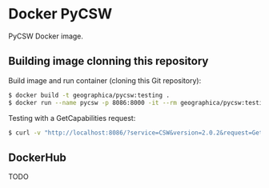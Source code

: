 # Docker PyCSW

PyCSW Docker image.

## Building image clonning this repository
Build image and run container (cloning this Git repository):

```bash
$ docker build -t geographica/pycsw:testing .
$ docker run --name pycsw -p 8086:8000 -it --rm geographica/pycsw:testing python /var/www/pycsw/csw.wsgi
```
Testing with a GetCapabilities request:

```bash
$ curl -v "http://localhost:8086/?service=CSW&version=2.0.2&request=GetCapabilities"
```

## DockerHub

TODO
